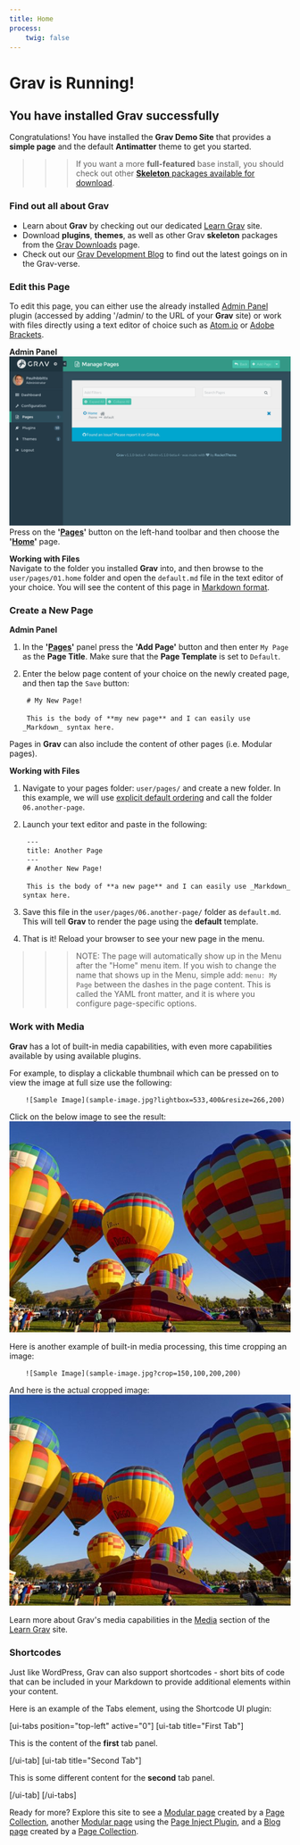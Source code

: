 ```yaml
---
title: Home
process:
    twig: false
---
```


# Grav is Running!
## You have installed **Grav** successfully

Congratulations! You have installed the **Grav Demo Site** that provides a **simple page** and the default **Antimatter** theme to get you started.

>>> If you want a more **full-featured** base install, you should check out other [**Skeleton** packages available for download](http://getgrav.org/downloads).

### Find out all about Grav

* Learn about **Grav** by checking out our dedicated [Learn Grav](http://learn.getgrav.org) site.
* Download **plugins**, **themes**, as well as other Grav **skeleton** packages from the [Grav Downloads](http://getgrav.org/downloads) page.
* Check out our [Grav Development Blog](http://getgrav.org/blog) to find out the latest goings on in the Grav-verse.

### Edit this Page

To edit this page, you can either use the already installed [Admin Panel](../../admin) plugin (accessed by adding '/admin/ to the URL of your **Grav** site) or work with files directly using a text editor of choice such as [Atom.io](http://atom.io) or [Adobe Brackets](http://brackets.io).

**Admin Panel**  
![Image of Grav Admin Panel](admin-panel-pages.png?resize=600,400)  
Press on the **'[Pages](../../admin/pages)'** button on the left-hand toolbar and then choose the **'[Home](../../admin/pages/home)'** page.

**Working with Files**  
Navigate to the folder you installed **Grav** into, and then browse to the `user/pages/01.home` folder and open the `default.md` file in the text editor of your choice. You will see the content of this page in [Markdown format](http://learn.getgrav.org/content/markdown).

### Create a New Page

**Admin Panel**  
1. In the **'[Pages](../../admin/pages)'** panel press the **'Add Page'** button and then enter `My Page` as the **Page Title**. Make sure that the **Page Template** is set to `Default`.  
2. Enter the below page content of your choice on the newly created page, and then tap the `Save` button:

        # My New Page!

        This is the body of **my new page** and I can easily use _Markdown_ syntax here.

Pages in **Grav** can also include the content of other pages (i.e. Modular pages).

**Working with Files**  
1. Navigate to your pages folder: `user/pages/` and create a new folder.  In this example, we will use [explicit default ordering](http://learn.getgrav.org/content/content-pages) and call the folder `06.another-page`.
2. Launch your text editor and paste in the following:

        ---
        title: Another Page
        ---
        # Another New Page!

        This is the body of **a new page** and I can easily use _Markdown_ syntax here.

3. Save this file in the `user/pages/06.another-page/` folder as `default.md`. This will tell **Grav** to render the page using the **default** template.
4. That is it! Reload your browser to see your new page in the menu.

>>> NOTE: The page will automatically show up in the Menu after the "Home" menu item. If you wish to change the name that shows up in the Menu, simple add: `menu: My Page` between the dashes in the page content. This is called the YAML front matter, and it is where you configure page-specific options.

### Work with Media

**Grav** has a lot of built-in media capabilities, with even more capabilities available by using available plugins.

For example, to display a clickable thumbnail which can be pressed on to view the image at full size use the following:

        ![Sample Image](sample-image.jpg?lightbox=533,400&resize=266,200)

Click on the below image to see the result:   
![Sample Image](sample-image.jpg?lightbox=600,400&resize=200,200)  

Here is another example of built-in media processing, this time cropping an image:

        ![Sample Image](sample-image.jpg?crop=150,100,200,200)

And here is the actual cropped image:  
![Sample Image](sample-image.jpg?crop=150,100,200,200)

Learn more about Grav's media capabilities in the [Media](https://learn.getgrav.org/content/media) section of the [Learn Grav](http://learn.getgrav.org/) site.  

### Shortcodes

Just like WordPress, Grav can also support shortcodes - short bits of code that can be included in your Markdown to provide additional elements within your content.

Here is an example of the Tabs element, using the Shortcode UI plugin:

[ui-tabs position="top-left" active="0"]
[ui-tab title="First Tab"]

This is the content of the **first** tab panel.

[/ui-tab]
[ui-tab title="Second Tab"]

This is some different content for the **second** tab panel.

[/ui-tab]
[/ui-tabs]

Ready for more? Explore this site to see a [Modular page](/modular) created by a [Page Collection](https://learn.getgrav.org/content/collections), another [Modular page](/modular-page-inject) using the [Page Inject Plugin](https://github.com/getgrav/grav-plugin-page-inject), and a [Blog page](/blog) created by a [Page Collection](https://learn.getgrav.org/content/collections).
